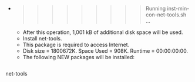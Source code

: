 * >>>>>>>>> Running inst-min-con-net-tools.sh ...
  * After this operation, 1,001 kB of additional disk space will be used.
  * Install net-tools.
  * This package is required to access Internet.
  * Disk size = 1800672K. Space Used = 908K. Runtime = 00:00:00:00.
  * The following NEW packages will be installed:
  ```bash
net-tools
  ```
